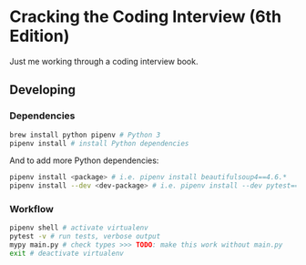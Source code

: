 # Cracking the Coding Interview (6th Edition)
Just me working through a coding interview book.

## Developing

### Dependencies
```bash
brew install python pipenv # Python 3
pipenv install # install Python dependencies
```

And to add more Python dependencies:
```bash
pipenv install <package> # i.e. pipenv install beautifulsoup4==4.6.*
pipenv install --dev <dev-package> # i.e. pipenv install --dev pytest==3.8.*
```

### Workflow
```bash
pipenv shell # activate virtualenv
pytest -v # run tests, verbose output
mypy main.py # check types >>> TODO: make this work without main.py
exit # deactivate virtualenv
```
